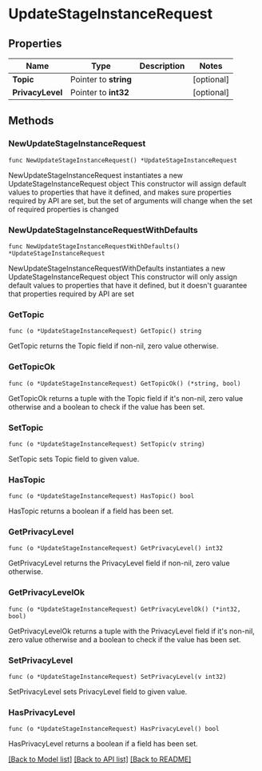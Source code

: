 # UpdateStageInstanceRequest

## Properties

Name | Type | Description | Notes
------------ | ------------- | ------------- | -------------
**Topic** | Pointer to **string** |  | [optional] 
**PrivacyLevel** | Pointer to **int32** |  | [optional] 

## Methods

### NewUpdateStageInstanceRequest

`func NewUpdateStageInstanceRequest() *UpdateStageInstanceRequest`

NewUpdateStageInstanceRequest instantiates a new UpdateStageInstanceRequest object
This constructor will assign default values to properties that have it defined,
and makes sure properties required by API are set, but the set of arguments
will change when the set of required properties is changed

### NewUpdateStageInstanceRequestWithDefaults

`func NewUpdateStageInstanceRequestWithDefaults() *UpdateStageInstanceRequest`

NewUpdateStageInstanceRequestWithDefaults instantiates a new UpdateStageInstanceRequest object
This constructor will only assign default values to properties that have it defined,
but it doesn't guarantee that properties required by API are set

### GetTopic

`func (o *UpdateStageInstanceRequest) GetTopic() string`

GetTopic returns the Topic field if non-nil, zero value otherwise.

### GetTopicOk

`func (o *UpdateStageInstanceRequest) GetTopicOk() (*string, bool)`

GetTopicOk returns a tuple with the Topic field if it's non-nil, zero value otherwise
and a boolean to check if the value has been set.

### SetTopic

`func (o *UpdateStageInstanceRequest) SetTopic(v string)`

SetTopic sets Topic field to given value.

### HasTopic

`func (o *UpdateStageInstanceRequest) HasTopic() bool`

HasTopic returns a boolean if a field has been set.

### GetPrivacyLevel

`func (o *UpdateStageInstanceRequest) GetPrivacyLevel() int32`

GetPrivacyLevel returns the PrivacyLevel field if non-nil, zero value otherwise.

### GetPrivacyLevelOk

`func (o *UpdateStageInstanceRequest) GetPrivacyLevelOk() (*int32, bool)`

GetPrivacyLevelOk returns a tuple with the PrivacyLevel field if it's non-nil, zero value otherwise
and a boolean to check if the value has been set.

### SetPrivacyLevel

`func (o *UpdateStageInstanceRequest) SetPrivacyLevel(v int32)`

SetPrivacyLevel sets PrivacyLevel field to given value.

### HasPrivacyLevel

`func (o *UpdateStageInstanceRequest) HasPrivacyLevel() bool`

HasPrivacyLevel returns a boolean if a field has been set.


[[Back to Model list]](../README.md#documentation-for-models) [[Back to API list]](../README.md#documentation-for-api-endpoints) [[Back to README]](../README.md)


